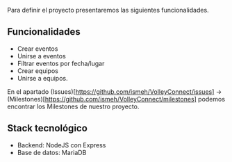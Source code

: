 Para definir el proyecto presentaremos las siguientes funcionalidades.

## Funcionalidades
- Crear eventos
- Unirse a eventos
- Filtrar eventos por fecha/lugar
- Crear equipos
- Unirse a equipos.

En el apartado (Issues)[https://github.com/ismeh/VolleyConnect/issues] -> (Milestones)[https://github.com/ismeh/VolleyConnect/milestones] podemos encontrar los Milestones de nuestro proyecto.

## Stack tecnológico
- Backend: NodeJS con Express
- Base de datos: MariaDB